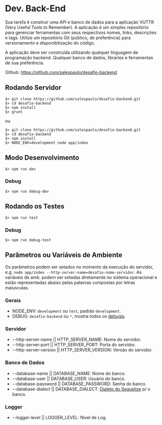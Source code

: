 # Dev. Back-End

Sua tarefa é construir uma API e banco de dados para a aplicação VUTTR (Very Useful Tools to Remember). A aplicação é um simples repositório para gerenciar ferramentas com seus respectivos nomes, links, descrições e tags. Utilize um repositório Git (público, de preferência) para versionamento e disponibilização do código.

A aplicação deve ser construída utilizando qualquer linguagem de programação backend. Qualquer banco de dados, libraries e ferramentas de sua preferência.

Github: https://github.com/salespaulo/desafio-backend

## Rodando Servidor

```
$> git clone https://github.com/salespaulo/desafio-backend.git
$> cd desafio-backend
$> npm install
$> grunt
```

ou

```
$> git clone https://github.com/salespaulo/desafio-backend.git
$> cd desafio-backend
$> npm install
$> NODE_ENV=development node app/index
```

## Modo Desenvolvimento

```
$> npm run dev
```

### Debug

```
$> npm run debug-dev
```

## Rodando os Testes

```
$> npm run test
```

### Debug

```
$> npm run debug-test
```

## Parâmetros ou Variáveis de Ambiente

Os parâmetros podem ser setados no momento da execução do servidor, e.g. `node app/index --http-server-name=desafio-nome-servidor`.
As variáveis de amb. podem ser setadas diretamente no sistema operacional e estão representadas abaixo pelas palavras compostas por letras maíusculas.

### Gerais

-   NODE_ENV: `development` ou `test`, padrão `development`.
-   DEBUG: `desafio-backend` ou `*`, mostra todos os [debugjs](https://www.npmjs.com/package/debug).

### Servidor

-   --http-server-name || HTTP_SERVER_NAME: Nome do servidor.
-   --http-server-port || HTTP_SERVER_PORT: Porta do servidor.
-   --http-server-version || HTTP_SERVER_VERSION: Versão do servidor.

### Banco de Dados

-   --database-name || DATABASE_NAME: Nome do banco.
-   --database-user || DATABASE_USER: Usuário do banco.
-   --database-password || DATABASE_PASSWORD: Senha do banco.
-   --database-dialect || DATABASE_DIALECT: [Dialeto do Sequelize](https://sequelize.org/v5/manual/dialects.html) p/ o banco.

### Logger

-   --logger-level || LOGGER_LEVEL: Nível de Log.
